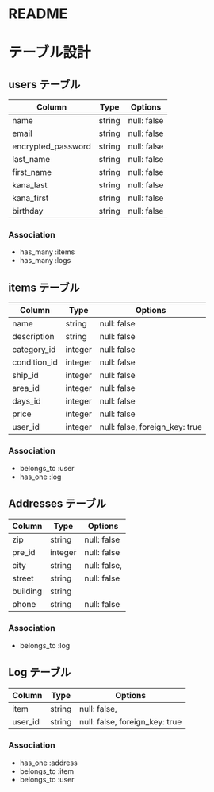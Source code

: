# README

# テーブル設計

## users テーブル

| Column             | Type   | Options     |
| ------------------ | ------ | ----------- |
| name               | string | null: false |
| email              | string | null: false |
| encrypted_password | string | null: false | 
| last_name          | string | null: false |
| first_name         | string | null: false |
| kana_last          | string | null: false |
| kana_first         | string | null: false |
| birthday           | string | null: false |

### Association

- has_many :items
- has_many :logs

## items テーブル

| Column       | Type       | Options                        |
| ------------ | ---------- | ------------------------------ |
| name         | string     | null: false                    |
| description  | string     | null: false                    |
| category_id  | integer    | null: false                    |
| condition_id | integer    | null: false                    |
| ship_id      | integer    | null: false                    |
| area_id      | integer    | null: false                    |
| days_id      | integer    | null: false                    |
| price        | integer    | null: false                    |
| user_id      | integer    | null: false, foreign_key: true |

### Association

- belongs_to :user
- has_one :log

## Addresses テーブル

| Column          | Type       | Options     |
| --------------- | ---------- | ----------- |
| zip             | string     | null: false |
| pre_id          | integer    | null: false |
| city            | string     | null: false,|
| street          | string     | null: false |
| building        | string     |             |
| phone           | string     | null: false |

### Association

- belongs_to :log

## Log テーブル

| Column     | Type       | Options                        |
| ---------- | ---------- | ------------------------------ |
| item       | string     | null: false,                   |
| user_id    | string     | null: false, foreign_key: true |

### Association

- has_one :address
- belongs_to :item
- belongs_to :user

